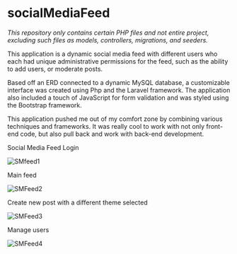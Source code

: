 # socialMediaFeed
*This repository only contains certain PHP files and not entire project, excluding such files as models, controllers, migrations, and seeders.*

This application is a dynamic social media feed with different users who each had unique administrative permissions for the feed, such as the ability to add users, or moderate posts.

Based off an ERD connected to a dynamic MySQL database, a customizable interface was created using Php and the Laravel framework. The application also included a touch of JavaScript for form validation and was styled using the Bootstrap framework.

This application pushed me out of my comfort zone by combining various techniques and frameworks. It was really cool to work with not only front-end code, but also pull back and work with back-end development.


Social Media Feed Login

![SMfeed1](https://user-images.githubusercontent.com/97525044/218140430-d67519ab-2504-47aa-9298-5aeaccf29c3c.png)



Main feed 

![SMFeed2](https://user-images.githubusercontent.com/97525044/218140536-d9e2e976-a95c-4267-826f-2ca098171332.png)



Create new post with a different theme selected

![SMFeed3](https://user-images.githubusercontent.com/97525044/218140629-d518644a-4893-4372-a729-89adb9d90fbb.png)



Manage users 

![SMFeed4](https://user-images.githubusercontent.com/97525044/218140695-dc90de22-bb2d-47f1-b3ac-80bff6bc58e1.png)
